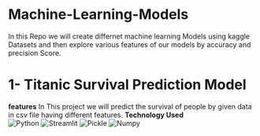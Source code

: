 # Machine-Learning-Models
In this Repo we will create differnet machine learning Models using kaggle Datasets and then explore various features of our models by accuracy and precision Score.
# 1- Titanic Survival Prediction Model
**features** In This project we will predict the survival of people by given data in csv file having different features.
**Technology Used** <br>
 ![Python](https://img.shields.io/badge/Python-306998?style=for-the-badge&logo=python&logoColor=white&color=306998)
 ![Streamlit](https://img.shields.io/badge/Streamlit-FF4B4F?style=for-the-badge&logo=streamlit&logoColor=white&color=FF4B4F)
 ![Pickle](https://img.shields.io/badge/Pickle-FFA500?style=for-the-badge&logo=python&logoColor=white&color=FFA500)
 ![Numpy](https://img.shields.io/badge/Numpy-FFA500?style=for-the-badge&logo=python&logoColor=white&color=FFA500)
